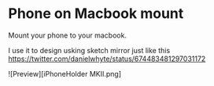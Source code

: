 # Phone on Macbook mount
Mount your phone to your macbook.

I use it to design usking sketch mirror just like this https://twitter.com/danielwhyte/status/674483481297031172

![Preview][iPhoneHolder MKII.png]
